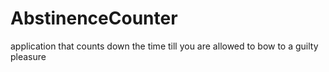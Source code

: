 AbstinenceCounter
=================

application that counts down the time till you are allowed to bow to a guilty pleasure